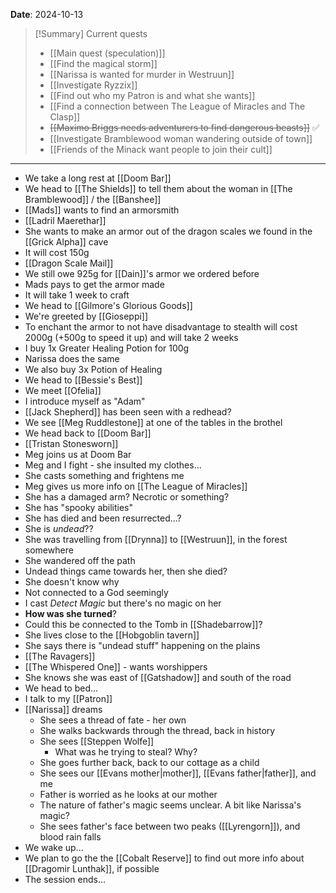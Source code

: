 **Date**: 2024-10-13

> [!Summary] Current quests
> - [[Main quest (speculation)]]
> - [[Find the magical storm]]
> - [[Narissa is wanted for murder in Westruun]]
> - [[Investigate Ryzzix]]
> - [[Find out who my Patron is and what she wants]]
> - [[Find a connection between The League of Miracles and The Clasp]]
> - ~~[[Maximo Briggs needs adventurers to find dangerous beasts]]~~ ✅
> - [[Investigate Bramblewood woman wandering outside of town]]
> - [[Friends of the Minack want people to join their cult]]

---
- We take a long rest at [[Doom Bar]]
- We head to [[The Shields]] to tell them about the woman in [[The Bramblewood]] / the [[Banshee]]
- [[Mads]] wants to find an armorsmith
- [[Ladril Maerethar]]
- She wants to make an armor out of the dragon scales we found in the [[Grick Alpha]] cave
- It will cost 150g
- [[Dragon Scale Mail]]
- We still owe 925g for [[Dain]]'s armor we ordered before
- Mads pays to get the armor made
- It will take 1 week to craft
- We head to [[Gilmore's Glorious Goods]]
- We're greeted by [[Gioseppi]]
- To enchant the armor to not have disadvantage to stealth will cost 2000g (+500g to speed it up) and will take 2 weeks
- I buy 1x Greater Healing Potion for 100g
- Narissa does the same
- We also buy 3x Potion of Healing
- We head to [[Bessie's Best]]
- We meet [[Ofelia]]
- I introduce myself as "Adam"
- [[Jack Shepherd]] has been seen with a redhead?
- We see [[Meg Ruddlestone]] at one of the tables in the brothel
- We head back to [[Doom Bar]]
- [[Tristan Stonesworn]]
- Meg joins us at Doom Bar
- Meg and I fight - she insulted my clothes...
- She casts something and frightens me
- Meg gives us more info on [[The League of Miracles]]
- She has a damaged arm? Necrotic or something?
- She has "spooky abilities"
- She has died and been resurrected...?
- She is *undead*??
- She was travelling from [[Drynna]] to [[Westruun]], in the forest somewhere
- She wandered off the path
- Undead things came towards her, then she died?
- She doesn't know why
- Not connected to a God seemingly
- I cast *Detect Magic* but there's no magic on her
- **How was she turned**?
- Could this be connected to the Tomb in [[Shadebarrow]]?
- She lives close to the [[Hobgoblin tavern]]
- She says there is "undead stuff" happening on the plains
- [[The Ravagers]]
- [[The Whispered One]] - wants worshippers
- She knows she was east of [[Gatshadow]] and south of the road
- We head to bed...
- I talk to my [[Patron]]
- [[Narissa]] dreams
	- She sees a thread of fate - her own
	- She walks backwards through the thread, back in history
	- She sees [[Steppen Wolfe]]
		- What was he trying to steal? Why?
	- She goes further back, back to our cottage as a child
	- She sees our [[Evans mother|mother]], [[Evans father|father]], and me
	- Father is worried as he looks at our mother
	- The nature of father's magic seems unclear. A bit like Narissa's magic?
	- She sees father's face between two peaks ([[Lyrengorn]]), and blood rain falls
- We wake up...
- We plan to go the the [[Cobalt Reserve]] to find out more info about [[Dragomir Lunthak]], if possible
- The session ends...